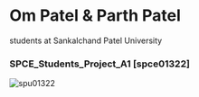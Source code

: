 # Om Patel & Parth Patel 
students at Sankalchand Patel University
<h3 align="left">SPCE_Students_Project_A1 [spce01322]</h3>  

![spu01322](https://user-images.githubusercontent.com/98050834/156131325-31b35458-238f-4f05-bd63-34fbe459d253.png)
